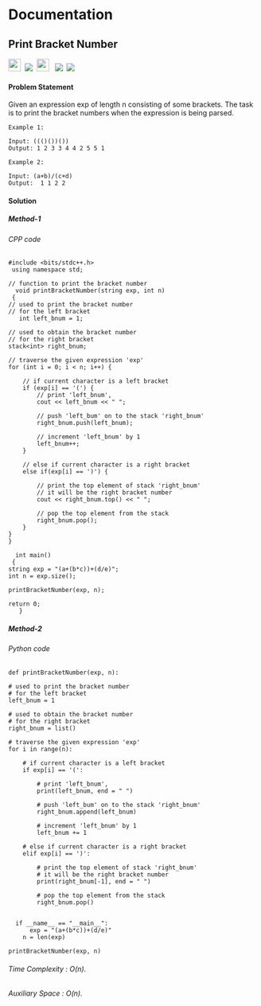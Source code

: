 # Documentation

## Print Bracket Number

<a><img src= "https://img.shields.io/badge/-FlipKart-Yellow" height="25">&nbsp;&nbsp;<img src= "https://img.shields.io/badge/-Leetcode-navy" >&nbsp;&nbsp;<img src= "https://img.shields.io/badge/-geeksforgeeks-violet" height="25">
&nbsp;&nbsp;<img src= "https://img.shields.io/badge/-CPP-red">&nbsp;&nbsp;<img src= "https://img.shields.io/badge/-Python-brightgreen"></a>


#### Problem Statement 
Given an expression exp of length n consisting of some brackets. The task is to print the bracket numbers when the expression is being parsed.

    Example 1:
    
    Input: ((()())())
    Output: 1 2 3 3 4 4 2 5 5 1      
    
    Example 2:
    
    Input: (a+b)/(c+d)
    Output:  1 1 2 2 
    

#### Solution
##### Method-1      
###### CPP code
    #include <bits/stdc++.h> 
     using namespace std; 
  
    // function to print the bracket number 
      void printBracketNumber(string exp, int n) 
     { 
    // used to print the bracket number 
    // for the left bracket 
       int left_bnum = 1; 
      
    // used to obtain the bracket number  
    // for the right bracket 
    stack<int> right_bnum; 
      
    // traverse the given expression 'exp' 
    for (int i = 0; i < n; i++) { 
          
        // if current character is a left bracket 
        if (exp[i] == '(') { 
            // print 'left_bnum', 
            cout << left_bnum << " "; 
              
            // push 'left_bum' on to the stack 'right_bnum' 
            right_bnum.push(left_bnum); 
              
            // increment 'left_bnum' by 1 
            left_bnum++; 
        } 
          
        // else if current character is a right bracket 
        else if(exp[i] == ')') { 
  
            // print the top element of stack 'right_bnum' 
            // it will be the right bracket number 
            cout << right_bnum.top() << " "; 
              
            // pop the top element from the stack 
            right_bnum.pop(); 
        } 
    } 
    } 
  
      int main() 
     { 
    string exp = "(a+(b*c))+(d/e)"; 
    int n = exp.size(); 
      
    printBracketNumber(exp, n); 
      
    return 0; 
       } 

##### Method-2
###### Python code
    def printBracketNumber(exp, n): 
  
    # used to print the bracket number 
    # for the left bracket 
    left_bnum = 1
  
    # used to obtain the bracket number 
    # for the right bracket 
    right_bnum = list() 
  
    # traverse the given expression 'exp' 
    for i in range(n): 
  
        # if current character is a left bracket 
        if exp[i] == '(': 
  
            # print 'left_bnum', 
            print(left_bnum, end = " ") 
  
            # push 'left_bum' on to the stack 'right_bnum' 
            right_bnum.append(left_bnum) 
  
            # increment 'left_bnum' by 1 
            left_bnum += 1
  
        # else if current character is a right bracket 
        elif exp[i] == ')': 
  
            # print the top element of stack 'right_bnum' 
            # it will be the right bracket number 
            print(right_bnum[-1], end = " ") 
  
            # pop the top element from the stack 
            right_bnum.pop() 
  

      if __name__ == "__main__": 
          exp = "(a+(b*c))+(d/e)"
        n = len(exp) 
  
    printBracketNumber(exp, n) 
  ###### Time Complexity : O(n).
  ###### Auxiliary Space : O(n).
